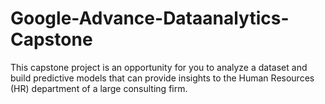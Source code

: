 # Google-Advance-Dataanalytics-Capstone
This capstone project is an opportunity for you to analyze a dataset and build predictive models that can provide insights to the Human Resources (HR) department of a large consulting firm.
